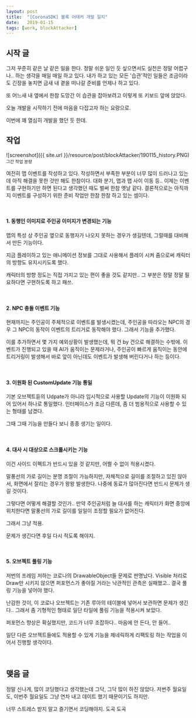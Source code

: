 ```yaml
---
layout: post
title:  "[CoronaSDK] 블록 어태커 개발 일지"
date:   2019-01-15
tags: [work, blockAttacker]
---
```


## 시작 글

  그저 꾸준히 같은 날 같은 일을 한다. 정말 쉬운 일인 듯 싶으면서도 실천은 정말 어렵구나.. 하는 생각을 매일 매일 하고 있다. 내가 하고 있는 모든 '습관'적인 일들은 조금이라도 긴장을 놓치면 금새 내 곁을 떠나갈 준비를 언제나 하고 있다.

  또 어느새 내 옆에서 한참 도망간 이 습관을 잡아보려고 이렇게 또 키보드 앞에 앉았다.

  오늘 개발을 시작하기 전에 마음을 다잡고자 하는 요량으로.

  이번에 꽤 열심히 개발을 했던 듯 한데.
<br>

## 작업

![screenshot]({{ site.url }}/resource/post/blockAttacker/190115_history.PNG)
<br>
<small>그간 작업 분량</small>

  여전히 맵 이벤트를 작성하고 있다.
  작성하면서 부족한 부분이 너무 많이 드러나고 있는데 아직 해결을 못한 것만 해도 한참이다. 대화 분기, 맵과 맵 사이 이동 등.. 이제는 이벤트를 구현하기만 하면 된다고 생각했던 때도 벌써 한참 옛날 같다.
  결론적으로는 아직까지 이벤트를 구성하기 위한 준비 작업만 한참 한참 하고 있는 셈이다.

<br>
<h4> 1. 동행인 이미지로 주인공 이미지가 변경되는 기능</h4>

  맵의 특성 상 주인공 옆으로 동행자가 나오지 못하는 경우가 생길텐데, 그럴때를 대비해서 만든 기능이다.

  지금 플레이하고 있는 애니메이션 정보를 그대로 사용해서 플레이 시켜 줌으로써 캐릭터의 방향도 유지시키도록 했다.

  캐릭터의 방향 정도는 직접 가지고 있는 편이 좋을 것도 같지만.. 그 부분은 정말 정말 필요하다면 구현하도록 하고 패쓰.
  
<br>
<h4> 2. NPC 충돌 이벤트 기능</h4>
  
  현재까지는 주인공이 주체적으로 이벤트를 발생시켰는데, 주인공을 따라오는 NPC의 경우 그 NPC의 동작이 이벤트의 트리거로 동작해야 했다. 그래서 기능을 추가했다.

  이를 추가하면서 몇 가지 예외상황이 발생했는데, 뭐 건 by 건으로 해결하는 수밖에. 이벤트가 진행되고 있을 때 AI가 움직이는 문제라거나, 주인공이 빠르게 움직이는 동안에 트리거링이 발생해서 바로 앞이 아닌데도 이벤트가 발생해 버린다거나 하는 등이다.

<br>
<h4> 3. 이원화 된 CustomUpdate 기능 통일</h4>

  기본 오브젝트듣의 Udpate가 아니라 임시적으로 사용할 Update의 기능이 이원화 되어 있어서 하나로 통일했다. 인터페이스가 조금 다른데, 좀 더 범용적으로 사용할 수 있는 형태를 남겼다.

  그때 그때 기능을 만들다 보니 종종 생기는 일이다.
  
<br>
<h4> 4. 대사 시 대상으로 스크롤시키는 기능</h4>

  이건 사이드 이펙트가 반드시 있을 것 같지만, 어쩔 수 없이 적용시켰다.

  말풍선의 가로 길이는 분명 조절이 가능하지만, 자체적으로 길이를 조절하고 있진 않아서, 화면에서 잘리는 경우가 왕왕 발생한다. 나중에 동료가 많아진다면 반드시 문제가 생길 것이다.

  그렇다면 어떻게 해결할 것인가.. 만약 주인공처럼 늘 대사를 하는 캐릭터가 화면 중앙에 위치한다면 말풍선의 가로 길이를 일일이 조정할 필요가 없어진다.

  그래서 그냥 적용.

  문제가 생긴다면 후일 다시 적도록 해야지.
  
<br>
<h4> 5. 오브젝트 풀링 기능</h4>

  저번의 프레임 저하는 코로나의 DrawableObject들 문제로 판명났다. Visible 처리로 Draw만 시키지 않으면 퍼포먼스가 좋아질 거라는 낙관적인 관측은 실패했고.. 결국 풀링 기능을 넣어야 했다.

  난감한 것이, 이 코로나 오브젝트는 기존 루아의 테이블에 넣어서 보관하면 문제가 생긴다.. 그래서 좀 기형적인 형태로 일단 타일에 풀링 기능을 적용시켜 보았다.

  퍼포먼스 향상은 확실했지만, 코드가 너무 조잡하다.. 마음에 안 든다, 안 들어..

  일단 다른 오브젝트들에도 적용할 수 있게 기능을 제네릭하게 리팩토링 하는 작업을 이어서 진행할 생각이다.
  
<br>

## 맺음 글

  정말 신나게, 많이 코딩했다고 생각했는데 그닥, 그닥 많이 하진 않았다. 저번주 월요일도, 이번주 월요일도 그냥 연차 내고 데이트 했기 때문이기도 하지만.

  너무 스트레스 받지 말고 즐기면서 코딩해야지. 도곡 도곡